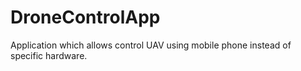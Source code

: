 # DroneControlApp
Application which allows control UAV using mobile phone instead of specific hardware.
